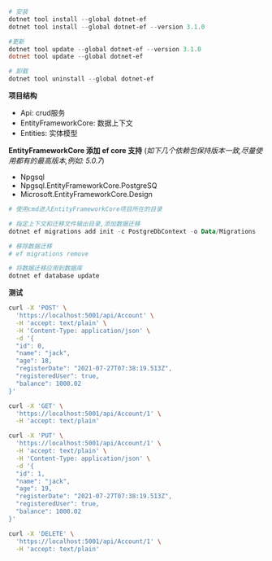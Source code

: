 ```powershell
# 安装
dotnet tool install --global dotnet-ef
dotnet tool install --global dotnet-ef --version 3.1.0

#更新
dotnet tool update --global dotnet-ef --version 3.1.0
dotnet tool update --global dotnet-ef

# 卸载
dotnet tool uninstall --global dotnet-ef
```

**项目结构**

- Api: crud服务
- EntityFrameworkCore: 数据上下文
- Entities: 实体模型

**EntityFrameworkCore 添加 ef core 支持** (*如下几个依赖包保持版本一致,尽量使用都有的最高版本,例如: 5.0.7*)

- Npgsql
- Npgsql.EntityFrameworkCore.PostgreSQ
- Microsoft.EntityFrameworkCore.Design

```powershell
# 使用cmd进入EntityFrameworkCore项目所在的目录

# 指定上下文和迁移文件输出目录,添加数据迁移
dotnet ef migrations add init -c PostgreDbContext -o Data/Migrations

# 移除数据迁移
# ef migrations remove

# 将数据迁移应用到数据库
dotnet ef database update
```

**测试**

```sh
curl -X 'POST' \
  'https://localhost:5001/api/Account' \
  -H 'accept: text/plain' \
  -H 'Content-Type: application/json' \
  -d '{
  "id": 0,
  "name": "jack",
  "age": 18,
  "registerDate": "2021-07-27T07:38:19.513Z",
  "registeredUser": true,
  "balance": 1000.02
}'
```

```sh
curl -X 'GET' \
  'https://localhost:5001/api/Account/1' \
  -H 'accept: text/plain'
```

```sh
curl -X 'PUT' \
  'https://localhost:5001/api/Account/1' \
  -H 'accept: text/plain' \
  -H 'Content-Type: application/json' \
  -d '{
  "id": 1,
  "name": "jack",
  "age": 19,
  "registerDate": "2021-07-27T07:38:19.513Z",
  "registeredUser": true,
  "balance": 1000.02
}'
```

```sh
curl -X 'DELETE' \
  'https://localhost:5001/api/Account/1' \
  -H 'accept: text/plain'
```


